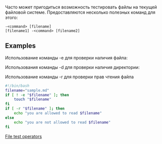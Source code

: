Часто может пригодиться возможность тестировать файлы на текущей файловой системе. Предоставляются несколько полезных команд для этого:
```
-<command> [filename]
[filename1] -<command> [filename2]
```

## Examples

Использование команды -e для проверки наличия файла:

Использования команды -d для проверки наличия директории:

Использование команды -r для проверки прав чтения файла

```bash
#!/bin/bash
filename="sample.md"
if [ ! -e "$filename" ]; then
    touch "$filename"
fi
if [ -r "$filename" ]; then
    echo "you are allowed to read $filename"
else
    echo "you are not allowed to read $filename"
fi
```


[File test operators](https://tldp.org/LDP/abs/html/fto.html)
